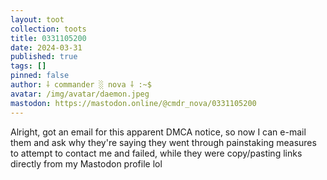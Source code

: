 ```yaml
---
layout: toot
collection: toots
title: 0331105200
date: 2024-03-31
published: true
tags: []
pinned: false
author: ⸸ commander ░ nova ⸸ :~$
avatar: /img/avatar/daemon.jpeg
mastodon: https://mastodon.online/@cmdr_nova/0331105200
---
```


Alright, got an email for this apparent DMCA notice, so now I can e-mail them and ask why they're saying they went through painstaking measures to attempt to contact me and failed, while they were copy/pasting links directly from my Mastodon profile lol
